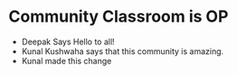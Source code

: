 # Community Classroom is OP
- Deepak Says Hello to all!
- Kunal Kushwaha says that this community is amazing.
- Kunal made this change
